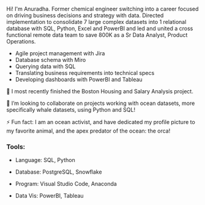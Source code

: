 Hi! I'm Anuradha. Former chemical engineer switching into a career focused on driving business decisions and strategy with data. Directed implementation to consolidate 7 large complex datasets into 1 relational database with SQL, Python, Excel and PowerBI and led and united a cross functional remote data team to save 800K as a Sr Data Analyst, Product Operations.
* Agile project management with Jira
* Database schema with Miro
* Querying data with SQL
* Translating business requirements into technical specs
* Developing dashboards with PowerBI and Tableau

🌱 I most recently finished the Boston Housing and Salary Analysis project.

👯 I’m looking to collaborate on projects working with ocean datasets, more specifically whale datasets, using Python and SQL!

⚡ Fun fact: I am an ocean activist, and have dedicated my profile picture to my favorite animal, and the apex predator of the ocean: the orca! 

### Tools:
* Language: SQL, Python

* Database: PostgreSQL, Snowflake

* Program: Visual Studio Code, Anaconda

* Data Vis: PowerBI, Tableau
